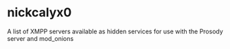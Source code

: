 # nickcalyx0
A list of XMPP servers available as hidden services for use with the Prosody server and mod_onions
